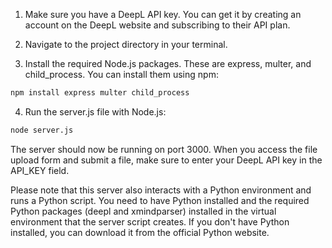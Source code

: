 1. Make sure you have a DeepL API key. You can get it by creating an account on the DeepL website and subscribing to their API plan.

2. Navigate to the project directory in your terminal.

3. Install the required Node.js packages. These are express, multer, and child_process. You can install them using npm:

```bash
npm install express multer child_process
```

4. Run the server.js file with Node.js:

```bash
node server.js
```

The server should now be running on port 3000. When you access the file upload form and submit a file, make sure to enter your DeepL API key in the API_KEY field.

Please note that this server also interacts with a Python environment and runs a Python script. You need to have Python installed and the required Python packages (deepl and xmindparser) installed in the virtual environment that the server script creates. If you don't have Python installed, you can download it from the official Python website.
